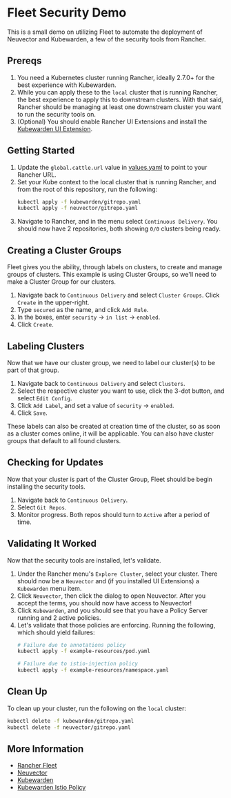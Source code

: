 # Fleet Security Demo

This is a small demo on utilizing Fleet to automate the deployment of Neuvector and Kubewarden, a few of the security tools from Rancher.

## Prereqs

1. You need a Kubernetes cluster running Rancher, ideally 2.7.0+ for the best experience with Kubewarden.
2. While you can apply these to the `local` cluster that is running Rancher, the best experience to apply this to downstream clusters. With that said, Rancher should be managing at least one downstream cluster you want to run the security tools on.
3. (Optional) You should enable Rancher UI Extensions and install the [Kubewarden UI Extension](https://github.com/kubewarden/ui#install).

## Getting Started

1. Update the `global.cattle.url` value in [values.yaml](neuvector/core/values.yaml) to point to your Rancher URL.
2. Set your Kube context to the local cluster that is running Rancher, and from the root of this repository, run the following:
   ```bash
   kubectl apply -f kubewarden/gitrepo.yaml
   kubectl apply -f neuvector/gitrepo.yaml
   ```
3. Navigate to Rancher, and in the menu select `Continuous Delivery`. You should now have 2 repositories, both showing `0/0` clusters being ready.

## Creating a Cluster Groups

Fleet gives you the ability, through labels on clusters, to create and manage groups of clusters. This example is using Cluster Groups, so we'll need to make a Cluster Group for our clusters.

1. Navigate back to `Continuous Delivery` and select `Cluster Groups`. Click `Create` in the upper-right.
2. Type `secured` as the name, and click `Add Rule`.
3. In the boxes, enter `security` -> `in list` -> `enabled`.
4. Click `Create`.

## Labeling Clusters

Now that we have our cluster group, we need to label our cluster(s) to be part of that group.

1. Navigate back to `Continuous Delivery` and select `Clusters`.
2. Select the respective cluster you want to use, click the 3-dot button, and select `Edit Config`.
3. Click `Add Label`, and set a value of `security` -> `enabled`.
4. Click `Save`.

These labels can also be created at creation time of the cluster, so as soon as a cluster comes online, it will be applicable. You can also have cluster groups that default to all found clusters.

## Checking for Updates

Now that your cluster is part of the Cluster Group, Fleet should be begin installing the security tools.

1. Navigate back to `Continuous Delivery`.
2. Select `Git Repos`.
3. Monitor progress. Both repos should turn to `Active` after a period of time.

## Validating It Worked

Now that the security tools are installed, let's validate.

1. Under the Rancher menu's `Explore Cluster`, select your cluster. There should now be a `Neuvector` and (if you installed UI Extensions) a `Kubewarden` menu item.
2. Click `Neuvector`, then click the dialog to open Neuvector. After you accept the terms, you should now have access to Neuvector!
3. Click `Kubewarden`, and you should see that you have a Policy Server running and 2 active policies.
4. Let's validate that those policies are enforcing. Running the following, which should yield failures:
   ```bash
   # Failure due to annotations policy
   kubectl apply -f example-resources/pod.yaml

   # Failure due to istio-injection policy
   kubectl apply -f example-resources/namespace.yaml
   ```

## Clean Up

To clean up your cluster, run the following on the `local` cluster:
   ```bash
   kubectl delete -f kubewarden/gitrepo.yaml
   kubectl delete -f neuvector/gitrepo.yaml
   ```

## More Information

* [Rancher Fleet](https://fleet.rancher.io/)
* [Neuvector](https://open-docs.neuvector.com/)
* [Kubewarden](https://docs.kubewarden.io/)
* [Kubewarden Istio Policy](https://github.com/atoy3731/kubewarden-istio-policy-rust)